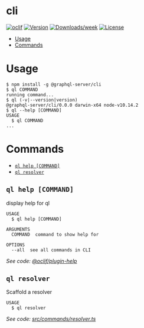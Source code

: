 cli
===



[![oclif](https://img.shields.io/badge/cli-oclif-brightgreen.svg)](https://oclif.io)
[![Version](https://img.shields.io/npm/v/cli.svg)](https://npmjs.org/package/cli)
[![Downloads/week](https://img.shields.io/npm/dw/cli.svg)](https://npmjs.org/package/cli)
[![License](https://img.shields.io/npm/l/cli.svg)](https://github.com/lnmunhoz/cli/blob/master/package.json)

<!-- toc -->
* [Usage](#usage)
* [Commands](#commands)
<!-- tocstop -->
# Usage
<!-- usage -->
```sh-session
$ npm install -g @graphql-server/cli
$ ql COMMAND
running command...
$ ql (-v|--version|version)
@graphql-server/cli/0.0.0 darwin-x64 node-v10.14.2
$ ql --help [COMMAND]
USAGE
  $ ql COMMAND
...
```
<!-- usagestop -->
# Commands
<!-- commands -->
* [`ql help [COMMAND]`](#ql-help-command)
* [`ql resolver`](#ql-resolver)

## `ql help [COMMAND]`

display help for ql

```
USAGE
  $ ql help [COMMAND]

ARGUMENTS
  COMMAND  command to show help for

OPTIONS
  --all  see all commands in CLI
```

_See code: [@oclif/plugin-help](https://github.com/oclif/plugin-help/blob/v2.1.6/src/commands/help.ts)_

## `ql resolver`

Scaffold a resolver

```
USAGE
  $ ql resolver
```

_See code: [src/commands/resolver.ts](https://github.com/lnmunhoz/cli/blob/v0.0.0/src/commands/resolver.ts)_
<!-- commandsstop -->
